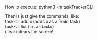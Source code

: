 How to execute: python3 -m taskTrackerCLI

Then is just give the commands, like:\
task-cli add x (adds x as a Todo task)\
task-cli list (list all tasks)\
clear (clears the screen\
